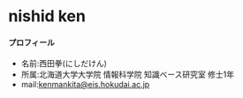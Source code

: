 # nishid ken
#### プロフィール
- 名前:西田拳(にしだけん)
- 所属:北海道大学大学院 情報科学院 知識ベース研究室 修士1年
- mail:kenmankita@eis.hokudai.ac.jp
 
